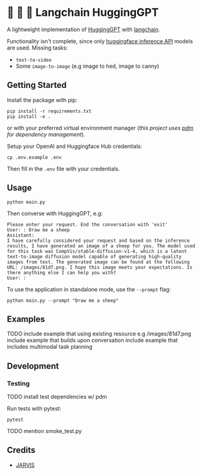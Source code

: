 # :parrot: :hugs: :robot: Langchain HuggingGPT

A lightweight implementation of [HuggingGPT](https://arxiv.org/abs/2303.17580) with [langchain](https://docs.langchain.com/docs/). 

Functionality isn't complete, since only [huggingface inference API](https://huggingface.co/inference-api) models are used. Missing tasks:

* `text-to-video`
* Some `image-to-image` (e.g image to hed, image to canny)

## Getting Started

Install the package with pip:

```commandline
pip install -r requirements.txt
pip install -e .
```

or with your preferred virtual environment manager (_this project uses [pdm](https://pdm.fming.dev/) for dependency management_).

Setup your OpenAI and Huggingface Hub credentials:

```commandline
cp .env.example .env
```

Then fill in the `.env` file with your credentials.

## Usage

```commandline
python main.py
```

Then converse with HuggingGPT, e.g:

```commandline
Please enter your request. End the conversation with 'exit'
User: : Draw me a sheep
Assistant:
I have carefully considered your request and based on the inference results, I have generated an image of a sheep for you. The model used for this task was CompVis/stable-diffusion-v1-4, which is a latent text-to-image diffusion model capable of generating high-quality images from text. The generated image can be found at the following URL: /images/81d7.png. I hope this image meets your expectations. Is there anything else I can help you with?
User: :
```

To use the application in standalone mode, use the `--prompt` flag:

```commandline
python main.py --prompt "Draw me a sheep"
```

## Examples

TODO
include example that using existing resource e.g /images/81d7.png
include example that builds upon conversation
include example that includes multimodal task planning

## Development

### Testing

TODO install test dependencies w/ pdm

Run tests with pytest:

```commandline
pytest
```

TODO mention smoke_test.py

## Credits

* [JARVIS](https://github.com/microsoft/JARVIS)

